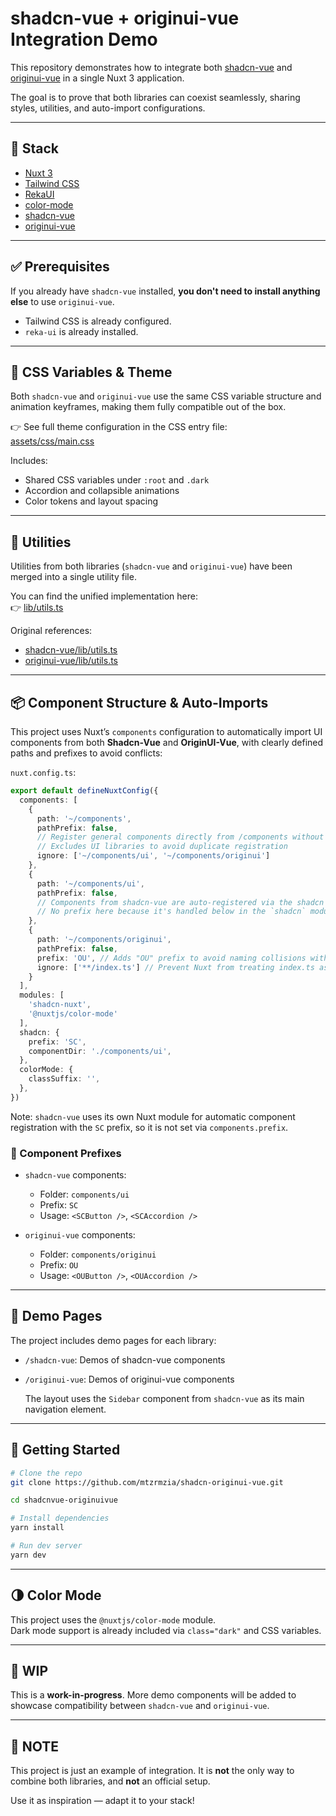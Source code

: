# shadcn-vue + originui-vue Integration Demo

This repository demonstrates how to integrate both [shadcn-vue](https://www.shadcn-vue.com/) and [originui-vue](https://originui-vue.pages.dev/) in a single Nuxt 3 application.

The goal is to prove that both libraries can coexist seamlessly, sharing styles, utilities, and auto-import configurations.

---

## 🧱 Stack

- [Nuxt 3](https://nuxt.com)
- [Tailwind CSS](https://tailwindcss.com)
- [RekaUI](https://reka-ui.com/)
- [color-mode](https://color-mode.nuxtjs.org)
- [shadcn-vue](https://www.shadcn-vue.com/)
- [originui-vue](https://originui-vue.pages.dev/)

---

## ✅ Prerequisites

If you already have `shadcn-vue` installed, **you don't need to install anything else** to use `originui-vue`.

- Tailwind CSS is already configured.
- `reka-ui` is already installed.

---

## 🎨 CSS Variables & Theme

Both `shadcn-vue` and `originui-vue` use the same CSS variable structure and animation keyframes, making them fully compatible out of the box.

👉 See full theme configuration in the CSS entry file:  
[assets/css/main.css](https://github.com/mtzrmzia/shadcn-originui-vue/blob/main/assets/css/main.css)

Includes:
- Shared CSS variables under `:root` and `.dark`
- Accordion and collapsible animations
- Color tokens and layout spacing

---

## 🧠 Utilities

Utilities from both libraries (`shadcn-vue` and `originui-vue`) have been merged into a single utility file.

You can find the unified implementation here:  
👉 [lib/utils.ts](https://github.com/mtzrmzia/shadcn-originui-vue/blob/main/lib/utils.ts)

Original references:
- [shadcn-vue/lib/utils.ts](https://www.shadcn-vue.com/docs/installation/manual.html#add-a-cn-helper)
- [originui-vue/lib/utils.ts](https://github.com/Jettonn/originui-vue/blob/main/src/lib/utils.ts)

---

## 📦 Component Structure & Auto-Imports
This project uses Nuxt’s `components` configuration to automatically import UI components from both **Shadcn-Vue** and **OriginUI-Vue**, with clearly defined paths and prefixes to avoid conflicts:

`nuxt.config.ts`:

```ts
export default defineNuxtConfig({
  components: [
    {
      path: '~/components',
      pathPrefix: false,
      // Register general components directly from /components without requiring subfolder prefixes
      // Excludes UI libraries to avoid duplicate registration
      ignore: ['~/components/ui', '~/components/originui']
    },
    {
      path: '~/components/ui',
      pathPrefix: false,
      // Components from shadcn-vue are auto-registered via the shadcn module
      // No prefix here because it's handled below in the `shadcn` module config
    },
    {
      path: '~/components/originui',
      pathPrefix: false,
      prefix: 'OU', // Adds "OU" prefix to avoid naming collisions with other libraries
      ignore: ['**/index.ts'] // Prevent Nuxt from treating index.ts as a default component
    }
  ],
  modules: [
    'shadcn-nuxt',
    '@nuxtjs/color-mode'
  ],
  shadcn: {
    prefix: 'SC',
    componentDir: './components/ui',
  },
  colorMode: {
    classSuffix: '',
  },
})
```

Note: `shadcn-vue` uses its own Nuxt module for automatic component registration with the `SC` prefix, so it is not set via `components.prefix`.

### 🔀 Component Prefixes

- `shadcn-vue` components:
    - Folder: `components/ui`
    - Prefix: `SC`
    - Usage: `<SCButton />`, `<SCAccordion />`

- `originui-vue` components:
    - Folder: `components/originui`
    - Prefix: `OU`
    - Usage: `<OUButton />`, `<OUAccordion />`

---

## 📄 Demo Pages

The project includes demo pages for each library:

- `/shadcn-vue`: Demos of shadcn-vue components
- `/originui-vue`: Demos of originui-vue components

  The layout uses the `Sidebar` component from `shadcn-vue` as its main navigation element.
---
## 🚀 Getting Started

```bash
# Clone the repo
git clone https://github.com/mtzrmzia/shadcn-originui-vue.git

cd shadcnvue-originuivue

# Install dependencies
yarn install

# Run dev server
yarn dev
```

---

## 🌗 Color Mode

This project uses the `@nuxtjs/color-mode` module.  
Dark mode support is already included via `class="dark"` and CSS variables.

---

## 🚧 WIP

This is a **work-in-progress**. More demo components will be added to showcase compatibility between `shadcn-vue` and `originui-vue`.

---

## 📌️ NOTE

This project is just an example of integration. It is **not** the only way to combine both libraries, and **not** an official setup.

Use it as inspiration — adapt it to your stack!
